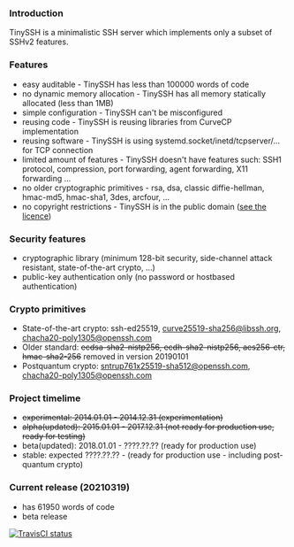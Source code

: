 ### Introduction ###

TinySSH is a minimalistic SSH server which implements only a subset of SSHv2 features.

### Features ###
* easy auditable - TinySSH has less than 100000 words of code
* no dynamic memory allocation - TinySSH has all memory statically allocated (less than 1MB)
* simple configuration - TinySSH can't be misconfigured
* reusing code - TinySSH is reusing libraries from CurveCP implementation
* reusing software - TinySSH is using systemd.socket/inetd/tcpserver/... for TCP connection
* limited amount of features - TinySSH doesn't have features such: SSH1 protocol, compression, port forwarding, agent forwarding, X11 forwarding ...
* no older cryptographic primitives - rsa, dsa, classic diffie-hellman, hmac-md5, hmac-sha1, 3des, arcfour, ...
* no copyright restrictions - TinySSH is in the public domain ([see the licence](LICENCE))

### Security features ###
* cryptographic library (minimum 128-bit security, side-channel attack resistant, state-of-the-art crypto, ...)
* public-key authentication only (no password or hostbased authentication)

### Crypto primitives ###
* State-of-the-art crypto: ssh-ed25519, curve25519-sha256@libssh.org, chacha20-poly1305@openssh.com
* Older standard: <strike>ecdsa-sha2-nistp256, ecdh-sha2-nistp256, aes256-ctr, hmac-sha2-256</strike> removed in version 20190101
* Postquantum crypto: sntrup761x25519-sha512@openssh.com, chacha20-poly1305@openssh.com

### Project timelime ###
* <strike>experimental: 2014.01.01 - 2014.12.31 (experimentation)</strike>
* <strike>alpha(updated): 2015.01.01 - 2017.12.31 (not ready for production use, ready for testing)</strike>
* beta(updated): 2018.01.01 - ????.??.?? (ready for production use)
* stable: expected ????.??.?? - (ready for production use - including post-quantum crypto)

### Current release (20210319) ###
* has 61950 words of code
* beta release

[![TravisCI status](https://travis-ci.org/janmojzis/tinyssh.svg?branch=master)](https://travis-ci.org/janmojzis/tinyssh)
